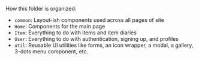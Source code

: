 How this folder is organized:

- `common`: Layout-ish components used across all pages of site
- `Home`: Components for the main page
- `Item`: Everything to do with items and item diaries
- `User`: Everything to do with authentication, signing up, and profiles
- `util`: Reusable UI utilities like forms, an icon wrapper, a modal, a gallery, 3-dots menu component, etc.
